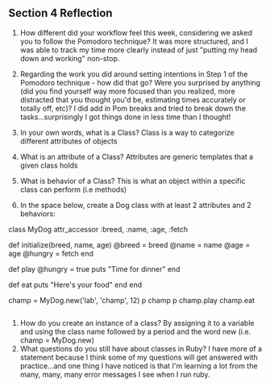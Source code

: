 ## Section 4 Reflection

1. How different did your workflow feel this week, considering we asked you to follow the Pomodoro technique?
It was more structured, and I was able to track my time more clearly instead of just "putting my head down and working" non-stop.

1. Regarding the work you did around setting intentions in Step 1 of the Pomodoro technique - how did that go? Were you surprised by anything (did you find yourself way more focused than you realized, more distracted that you thought you'd be, estimating times accurately or totally off, etc)?
I did add in Pom breaks and tried to break down the tasks...surprisingly I got things done in less time than I thought!

1. In your own words, what is a Class?
Class is a way to categorize different attributes of objects

1. What is an attribute of a Class?
Attributes are generic templates that a given class holds

1. What is behavior of a Class?
This is what an object within a specific class can perform (i.e methods)

1. In the space below, create a Dog class with at least 2 attributes and 2 behaviors:

class MyDog
attr_accessor :breed, :name, :age, :fetch

def initialize(breed, name, age)
    @breed  = breed
    @name   = name
    @age    = age
    @hungry  = fetch
  end

  def play
    @hungry = true
    puts "Time for dinner"
  end

  def eat
    puts "Here's your food"
  end
end

champ = MyDog.new('lab', 'champ', 12)
p champ
p champ.play
champ.eat


```rb


```

1. How do you create an instance of a class?
By assigning it to a variable and using the class name followed by a period and the word new (i.e. champ = MyDog.new)
1. What questions do you still have about classes in Ruby?
I have more of a statement because I think some of my questions will get answered with practice...and one thing I have noticed is that I'm learning a lot from the many, many, many error messages I see when I run ruby.
